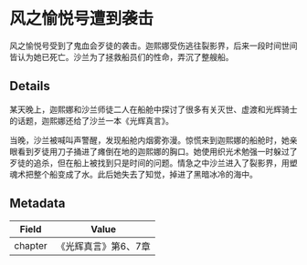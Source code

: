 # 风之愉悦号遭到袭击
风之愉悦号受到了鬼血会歹徒的袭击。迦熙娜受伤逃往裂影界，后来一段时间世间皆认为她已死亡。沙兰为了拯救船员们的性命，弄沉了整艘船。

## Details
某天晚上，迦熙娜和沙兰师徒二人在船舱中探讨了很多有关灭世、虚渡和光辉骑士的话题，迦熙娜还给了沙兰一本《光辉真言》。

当晚，沙兰被喊叫声警醒，发现船舱内烟雾弥漫。惊慌来到迦熙娜的船舱时，她亲眼看到歹徒用刀子捅进了瘫倒在地的迦熙娜的胸口。她使用织光术勉强一时躲过了歹徒的追杀，但在船上被找到只是时间的问题。情急之中沙兰进入了裂影界，用塑魂术把整个船变成了水。此后她失去了知觉，掉进了黑暗冰冷的海中。

## Metadata
| Field | Value |
| ----- | ----- |
| chapter | 《光辉真言》第6、7章 |
